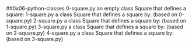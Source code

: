 ##0x06-python-classes
0-square.py an empty class Square that defines a square:
1-square.py a class Square that defines a square by: (based on 0-square.py)
2-square.py a class Square that defines a square by: (based on 1-square.py)
3-square.py a class Square that defines a square by: (based on 2-square.py)
4-square.py a class Square that defines a square by: (based on 3-square.py)
